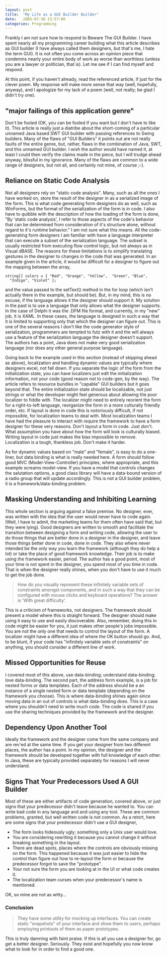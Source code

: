 ```yaml
---
layout: post
title:  "My Life as a GUI Builder Builder"
date:   2005-07-30 23:57:00
categories: Programming
---
```

Frankly I am not sure how to respond to
Beware The GUI Builder. I have spent nearly all my
programming career building what this article describes
as GUI builder (I have always called them designers, but
that's me, I hate the term GUI). It is not often you
come across an opinion piece that condemns nearly your
entire body of work as worse than worthless (unless you
are a lawyer or politician, that is). Let me see if I
can find myself and respond.

At this point, if you haven't already, read the
referenced article, if just for the clever poem.
My response will make more sense that way (well,
hopefully, anyway), and I apologize for my lack
of a poem (well, not really; be glad I didn't try
one).

## "major failings of this application genre"
Don't be fooled (OK, you can be fooled if you want but
I don't have to like it). This article is really just
a diatribe about the short-coming of a particular
unnamed Java based SWT GUI builder with passing
references to Swing builders. Many of the flaws of
"GUI Builders" it points out are not really faults
of the entire genre, but, rather, flaws in the
combination of Java, SWT, and this unnamed GUI
builder. I wish the author would have named it, at least
I could then verify the claims made in the piece, but
I will trudge ahead anyway, blissful in my ignorance.
Many of the flaws are common to a wide range of
designers, but not all, and certainly not mine, of
course ;-).

## Reliance on Static Code Analysis
Not all designers rely on "static code analysis".
Many, such as all the ones I have worked on, store
the result of the designer in as a serialized image of
the form. This is what code generating form designers
do as well, such as WinForms, but the format of the
serialization of the form is in code. I also have to
quibble with the description of how the loading of the
form is done, "By 'static code analysis', I refer to
those aspects of the code's behavior that can be
determined from consideration of it's structure
alone, without regard to it's runtime behavior."
I am not sure what this means. All the code-generating
form designers I am familiar with have a language
interpreter that can execute a subset of the
serialization language. The subset is usually restricted
from executing flow control logic, but not always as
in Visual dBASE. The reasons for these limitations is
to simplify translating gestures in the designer to
changes in the code that was generated. In an example
given in the article, it would be difficult for a
designer to figure out the mapping between the array,

```
string[] colors = { "Red", "Orange", "Yellow",  "Green", "Blue",
  "Indigo", "Violet" };
```

and the value passed to the setText() method in the for loop (which isn't actually there in the example, but should be). But, in my mind, this is no excuse, if the language allows it the designer should support it. My solution in the past is to use a language that only allows what the designer supports. In the case of Delphi it was the .DFM file format, and currently, in my "new" job, it is XAML. In these cases, the language is designed in such a way that it is limited to supporting only that which the designer can figure out. This is one of the several reasons I don't like the code generator style of serialization, programmers are tempted to futz with it and the will always use a feature of the serialization language the designer doesn't support. The authors has a point, Java does not make very good serialization language (nor does any other general purpose language).

Going back to the example used in this section (instead of skipping ahead as above), localization and handling dynamic values are typically where designers excel, not fall down. If you separate the logic of the form from the initialization state, you can have localizers just edit the initialization information, not your code (good reason not to code-gen, by the way). The article refers to resource bundles in "capable" GUI builders but it goes beyond that. The entire initialization state should be localizable, not just strings or what the developer might feel generous about allowing the poor localizer to fiddle with. The localizer might need to entirely reorient the form for a right-to-left language, reorganize the form in a more culturally friendly order, etc. If layout is done in code this is notoriously difficult, if not impossible, for localization teams to deal with. Most localization teams I have had the pleasure to interact with require the framework to have a form designer for these very reasons. Don't layout a form in code. Just don't. What assumption you have about how the form will look is culturally biased. Writing layout in code just makes the bias impossible to remove. Localization is a tough, thankless job. Don't make it harder.

As for dynamic values based on "male" and "female", is easy to do a one-liner, but data binding is what is really needed here. A form should follow good MVC (Model-View-Controller) principles, where appropriate, and this example screams model-view. If you have a model that controls changes the salutation options, a good class library will have a data-bound version of a radio group that will update accordingly. This is not a GUI builder problem, it is a framework/data-binding problem.

## Masking Understanding and Inhibiting Learning
This whole section is arguing against a false premise. No designer, ever, was written with the idea that the user would never have to code again. (Well, I have to admit, the marketing teams for them often have said that, but they were lying). Good designers are written to smooth and facilitate the transition between designing a form and writing code, allowing the user to do those things that are better done in a designer in the designer, and leave those things better done in code, done in code. They also where never intended be the only way you learn the framework (although they do help a lot) or take the place of good framework knowledge. Their job is to make using the framework easier, period. The author has a good point, most of your time is not spent in the designer, you spend most of you time in code. That is when the designer really shines, when you don't have to use it much to get the job done.

> How do you visually represent these infinitely variable sets of constraints amongst components, and in such a way that they can be configured with mouse clicks and keyboard operations? The answer is 'With great difficulty'.

This is a criticism of frameworks, not designers. The framework should present a model where this is straight forward. The designer should make using it easy to use and easily discoverable. Also, remember, doing this in code might be easier for you, it just makes other people's jobs impossible. You are not the only one that needs to control the layout of the form. A localizer might have a different idea of where the OK button should go. And, to be blunt, if your code has "infinitely variable sets of constraints" on anything, you should consider a different line of work.

## Missed Opportunities for Reuse
I covered most of this above, use data-binding; understand data-binding; love data-binding. The second part, the address form example, is a job for nested forms or data templates. Each of the address should be a an instance of a single nested form or data template (depending on the framework you choose). This is where data-binding shines again since moving data in an out of controls is what data-binding does. This is a case where you shouldn't need to write much code. The code is shared if you use the sharing techniques provided by the framework and the designer.

## Dependency Upon Another Tool
Ideally the framework and the designer come from the same company and are rev'ed at the same time. If you get your designer from two different places, the author has a point. In my opinion, the designer and the framework should be developed together with full knowledge of each other. In Java, these are typically provided separately for reasons I will never understand.

## Signs That Your Predecessors Used A GUI Builder
Most of these are either artifacts of code generation, covered above, or just signs that your predecessor didn't leave because he wanted to. You can write bad code in any language and and using any tool. These are common problems, granted, but well written code is not common. As a retort, here are some signs that your predecessor didn't use a GUI designer,

- The form looks hideously ugly; something only a Unix user would love.
- You are considering rewriting it because you cannot change it without breaking something in the layout.
- There are dead spots, places where the controls are obviously missing on the form. This happened because it was just easier to hide the control than figure out how to re-layout the form or because the predecessor forgot to save the "prototype".
- Your not sure the form you are looking at in the UI or what code creates it.
- The localization team curses when your predecessor's name is mentioned.

OK, so mine are not as witty...

### Conclusion

> They have some utility for mocking up interfaces. You can create static "snapshots" of your interface and show them to users, perhaps employing printouts of them as paper prototypes.

This is truly damning with faint praise. If this is all you use a designer for, go get a better designer. Seriously. They exist and hopefully you now know what to look for in order to find a good one.
